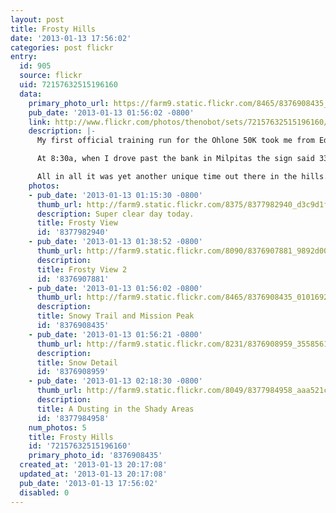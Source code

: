 ```yaml
---
layout: post
title: Frosty Hills
date: '2013-01-13 17:56:02'
categories: post flickr
entry:
  id: 905
  source: flickr
  uid: 72157632515196160
  data:
    primary_photo_url: https://farm9.static.flickr.com/8465/8376908435_01016927ef_m.jpg
    pub_date: '2013-01-13 01:56:02 -0800'
    link: http://www.flickr.com/photos/thenobot/sets/72157632515196160/
    description: |-
      My first official training run for the Ohlone 50K took me from Ed Levin County Park, up to Monument Peak, then past Mt. Allison, up and over Mission Peak, turned around and did it all in reverse.  It was just shy of 13 miles and took about 2h45m.  Total ascent was 3400 feet.

      At 8:30a, when I drove past the bank in Milpitas the sign said 33 degrees.  There were traces of frost/ice/snow once I got to around 2K feet.  Along the ridge the wind was really blowing, so I was glad to have worn gloves, but was wishing for something on my face/ears!

      All in all it was yet another unique time out there in the hills.  I can't get enough of those trails!
    photos:
    - pub_date: '2013-01-13 01:15:30 -0800'
      thumb_url: http://farm9.static.flickr.com/8375/8377982940_d3c9d1f90a_s.jpg
      description: Super clear day today.
      title: Frosty View
      id: '8377982940'
    - pub_date: '2013-01-13 01:38:52 -0800'
      thumb_url: http://farm9.static.flickr.com/8090/8376907881_9892d00f27_s.jpg
      description: 
      title: Frosty View 2
      id: '8376907881'
    - pub_date: '2013-01-13 01:56:02 -0800'
      thumb_url: http://farm9.static.flickr.com/8465/8376908435_01016927ef_s.jpg
      description: 
      title: Snowy Trail and Mission Peak
      id: '8376908435'
    - pub_date: '2013-01-13 01:56:21 -0800'
      thumb_url: http://farm9.static.flickr.com/8231/8376908959_3558561c04_s.jpg
      description: 
      title: Snow Detail
      id: '8376908959'
    - pub_date: '2013-01-13 02:18:30 -0800'
      thumb_url: http://farm9.static.flickr.com/8049/8377984958_aaa521cec9_s.jpg
      description: 
      title: A Dusting in the Shady Areas
      id: '8377984958'
    num_photos: 5
    title: Frosty Hills
    id: '72157632515196160'
    primary_photo_id: '8376908435'
  created_at: '2013-01-13 20:17:08'
  updated_at: '2013-01-13 20:17:08'
  pub_date: '2013-01-13 17:56:02'
  disabled: 0
---
```

